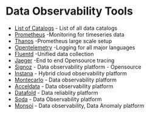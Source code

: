 # Data Observability Tools
- [List of Catalogs](https://github.com/opendatadiscovery/awesome-data-catalogs) - List of all data catalogs
- [Prometheus](https://prometheus.io/) -Monitoring for timeseries data
- [Thanos](https://thanos.io/) -Prometheus large scale setup
- [Opentelemetry](https://opentelemetry.io/) -Logging for all major languages
- [Fluentd](https://www.fluentd.org/) -Unified data collection
- [Jaeger](https://www.jaegertracing.io/) -End to end Opensource tracing
- [Signoz](https://signoz.io/) - Data observability platform - Opensource
- [Instana](https://www.instana.com/) - Hybrid cloud observability platform
- [Montecarlo](https://www.montecarlodata.com/) - Data observability platform
- [Acceldata](https://www.acceldata.io/why-data-observability) - Data observability platform
- [Datafold](https://www.datafold.com/) - Data reliablity platform
- [Soda](https://www.soda.io/) - Data Observability platform
- [Monsoi](https://www.monosi.dev/) - Data observability, Data Anomaly platform





